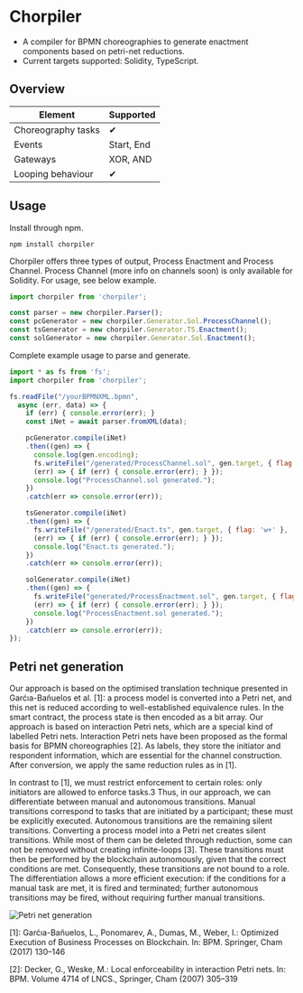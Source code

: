 
# Chorpiler

- A compiler for BPMN choreographies to generate enactment components based on petri-net reductions.
- Current targets supported: Solidity, TypeScript.

## Overview

| Element            | Supported  |
|--------------------|------------|
| Choreography tasks | ✔          |
| Events             | Start, End |
| Gateways           | XOR, AND   |
| Looping behaviour  | ✔          |

## Usage

Install through npm.

```
npm install chorpiler
```

Chorpiler offers three types of output, Process Enactment and Process Channel. Process Channel (more info on channels soon) is only available for Solidity. For usage, see below example.
```js
import chorpiler from 'chorpiler';

const parser = new chorpiler.Parser();
const pcGenerator = new chorpiler.Generator.Sol.ProcessChannel();
const tsGenerator = new chorpiler.Generator.TS.Enactment();
const solGenerator = new chorpiler.Generator.Sol.Enactment();
```

Complete example usage to parse and generate. 
```js
import * as fs from 'fs';
import chorpiler from 'chorpiler';

fs.readFile("/yourBPMNXML.bpmn",
  async (err, data) => {
    if (err) { console.error(err); }
    const iNet = await parser.fromXML(data);

    pcGenerator.compile(iNet)
    .then((gen) => {
      console.log(gen.encoding);
      fs.writeFile("/generated/ProcessChannel.sol", gen.target, { flag: 'w+' },
      (err) => { if (err) { console.error(err); } });
      console.log("ProcessChannel.sol generated.");
    })
    .catch(err => console.error(err));

    tsGenerator.compile(iNet)
    .then((gen) => {
      fs.writeFile("/generated/Enact.ts", gen.target, { flag: 'w+' },
      (err) => { if (err) { console.error(err); } });
      console.log("Enact.ts generated.");
    })
    .catch(err => console.error(err));

    solGenerator.compile(iNet)
    .then((gen) => {
      fs.writeFile("generated/ProcessEnactment.sol", gen.target, { flag: 'w+' },
      (err) => { if (err) { console.error(err); } });
      console.log("ProcessEnactment.sol generated.");
    })
    .catch(err => console.error(err));
});

```

## Petri net generation

Our approach is based on the optimised translation technique presented in Garćıa-Bañuelos et al. [1]: a process model is converted into a Petri net, and
this net is reduced according to well-established equivalence rules. In the smart contract, the process state is then encoded as a bit array. Our approach is based on interaction Petri nets, which are a special kind of labelled Petri nets. Interaction Petri nets have been proposed as the formal basis for BPMN choreographies [2]. As labels, they store the initiator and respondent information, which are essential for the channel construction. After conversion, we apply the same reduction rules as in [1]. 

In contrast to [1], we must restrict enforcement to certain roles: only initiators are allowed to enforce tasks.3 Thus, in our approach, we can differentiate between manual and autonomous transitions. Manual transitions correspond to tasks that are initiated by a participant; these must be explicitly executed. Autonomous transitions are the remaining silent transitions. Converting a process model into a Petri net creates silent transitions. While most of them can be deleted through reduction, some can not be removed without creating infinite-loops [3]. These transitions must then be performed by the blockchain autonomously, given that the correct conditions are met. Consequently, these transitions are not bound to a role. The differentiation allows a more efficient execution: if the conditions for a manual task are met, it is fired and terminated; further autonomous transitions may be fired, without requiring further manual transitions.

![Petri net generation](https://github.com/fstiehle/chorpiler/blob/main/docs/figs/transformation.svg)

[1]: Garćıa-Bañuelos, L., Ponomarev, A., Dumas, M., Weber, I.: Optimized Execution
of Business Processes on Blockchain. In: BPM. Springer, Cham (2017) 130–146

[2]: Decker, G., Weske, M.: Local enforceability in interaction Petri nets. In: BPM.
Volume 4714 of LNCS., Springer, Cham (2007) 305–319
